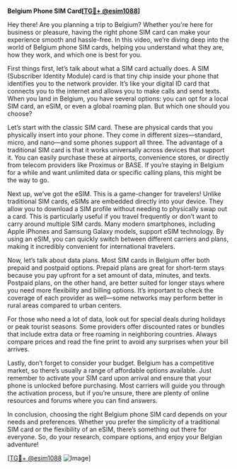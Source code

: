 **Belgium Phone SIM Card[[TG💪+ @esim1088](https://t.me/s/esim1088)]**

Hey there! Are you planning a trip to Belgium? Whether you're here for business or pleasure, having the right phone SIM card can make your experience smooth and hassle-free. In this video, we’re diving deep into the world of Belgium phone SIM cards, helping you understand what they are, how they work, and which one is best for you.

First things first, let’s talk about what a SIM card actually does. A SIM (Subscriber Identity Module) card is that tiny chip inside your phone that identifies you to the network provider. It’s like your digital ID card that connects you to the internet and allows you to make calls and send texts. When you land in Belgium, you have several options: you can opt for a local SIM card, an eSIM, or even a global roaming plan. But which one should you choose?

Let’s start with the classic SIM card. These are physical cards that you physically insert into your phone. They come in different sizes—standard, micro, and nano—and some phones support all three. The advantage of a traditional SIM card is that it works universally across devices that support it. You can easily purchase these at airports, convenience stores, or directly from telecom providers like Proximus or BASE. If you’re staying in Belgium for a while and want unlimited data or specific calling plans, this might be the way to go.

Next up, we’ve got the eSIM. This is a game-changer for travelers! Unlike traditional SIM cards, eSIMs are embedded directly into your device. They allow you to download a SIM profile without needing to physically swap out a card. This is particularly useful if you travel frequently or don’t want to carry around multiple SIM cards. Many modern smartphones, including Apple iPhones and Samsung Galaxy models, support eSIM technology. By using an eSIM, you can quickly switch between different carriers and plans, making it incredibly convenient for international travelers.

Now, let’s talk about data plans. Most SIM cards in Belgium offer both prepaid and postpaid options. Prepaid plans are great for short-term stays because you pay upfront for a set amount of data, minutes, and texts. Postpaid plans, on the other hand, are better suited for longer stays where you need more flexibility and billing options. It’s important to check the coverage of each provider as well—some networks may perform better in rural areas compared to urban centers.

For those who need a lot of data, look out for special deals during holidays or peak tourist seasons. Some providers offer discounted rates or bundles that include extra data or free roaming in neighboring countries. Always compare prices and read the fine print to avoid any surprises when your bill arrives.

Lastly, don’t forget to consider your budget. Belgium has a competitive market, so there’s usually a range of affordable options available. Just remember to activate your SIM card upon arrival and ensure that your phone is unlocked before purchasing. Most carriers will guide you through the activation process, but if you’re unsure, there are plenty of online resources and forums where you can find answers.

In conclusion, choosing the right Belgium phone SIM card depends on your needs and preferences. Whether you prefer the simplicity of a traditional SIM card or the flexibility of an eSIM, there’s something out there for everyone. So, do your research, compare options, and enjoy your Belgian adventure!

[[TG💪+ @esim1088](https://t.me/s/esim1088) ![Image](https://i.postimg.cc/Y0z9fWf4/image.png)]